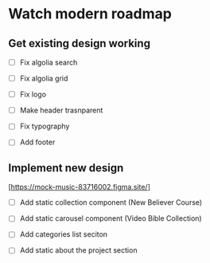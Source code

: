 # Watch modern roadmap

## Get existing design working

- [ ] Fix algolia search
- [ ] Fix algolia grid
- [ ] Fix logo
- [ ] Make header trasnparent
- [ ] Fix typography
- [ ] Add footer


## Implement new design 

[https://mock-music-83716002.figma.site/]

- [ ] Add static collection component (New Believer Course)
- [ ] Add static carousel component (Video Bible Collection)
- [ ] Add categories list seciton 
- [ ] Add static about the project section


